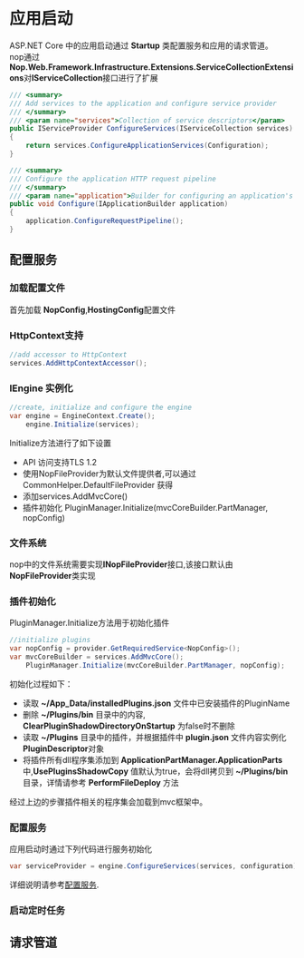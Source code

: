 # 应用启动
ASP.NET Core 中的应用启动通过 **Startup** 类配置服务和应用的请求管道。<br>
nop通过**Nop.Web.Framework.Infrastructure.Extensions.ServiceCollectionExtensions**对**IServiceCollection**接口进行了扩展
``` C#
/// <summary>
/// Add services to the application and configure service provider
/// </summary>
/// <param name="services">Collection of service descriptors</param>
public IServiceProvider ConfigureServices(IServiceCollection services)
{
    return services.ConfigureApplicationServices(Configuration);
}

/// <summary>
/// Configure the application HTTP request pipeline
/// </summary>
/// <param name="application">Builder for configuring an application's request pipeline</param>
public void Configure(IApplicationBuilder application)
{
    application.ConfigureRequestPipeline();
}
```
## 配置服务
### 加载配置文件  
首先加载 **NopConfig**,**HostingConfig**配置文件
### HttpContext支持  
``` C#
//add accessor to HttpContext
services.AddHttpContextAccessor();
```
### IEngine 实例化  
``` C#
//create, initialize and configure the engine
var engine = EngineContext.Create();
    engine.Initialize(services);
```
Initialize方法进行了如下设置
+ API 访问支持TLS 1.2
+ 使用NopFileProvider为默认文件提供者,可以通过CommonHelper.DefaultFileProvider 获得
+ 添加services.AddMvcCore()
+ 插件初始化 PluginManager.Initialize(mvcCoreBuilder.PartManager, nopConfig)
### 文件系统
nop中的文件系统需要实现**INopFileProvider**接口,该接口默认由**NopFileProvider**类实现
### 插件初始化  
PluginManager.Initialize方法用于初始化插件  
``` C#
//initialize plugins
var nopConfig = provider.GetRequiredService<NopConfig>();
var mvcCoreBuilder = services.AddMvcCore();
    PluginManager.Initialize(mvcCoreBuilder.PartManager, nopConfig);
```
初始化过程如下：

+ 读取 **~/App_Data/installedPlugins.json** 文件中已安装插件的PluginName  
+ 删除 **~/Plugins/bin** 目录中的内容, **ClearPluginShadowDirectoryOnStartup** 为false时不删除
+ 读取 **~/Plugins** 目录中的插件，并根据插件中 **plugin.json** 文件内容实例化 **PluginDescriptor**对象
+ 将插件所有dll程序集添加到 **ApplicationPartManager.ApplicationParts** 中,**UsePluginsShadowCopy** 值默认为true，会将dll拷贝到 **~/Plugins/bin** 目录，详情请参考 **PerformFileDeploy** 方法

经过上边的步骤插件相关的程序集会加载到mvc框架中。

### 配置服务
应用启动时通过下列代码进行服务初始化
``` C#
var serviceProvider = engine.ConfigureServices(services, configuration);
```
详细说明请参考[配置服务]("configureservices.html"). 
### 启动定时任务
## 请求管道